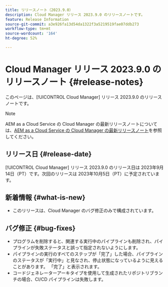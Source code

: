 ```yaml
---
title: リリースノート（2023.9.0）
description: Cloud Manager リリース 2023.9.0 のリリースノートです。
feature: Release Information
source-git-commit: a3e926fa13d54da1322f3a5219519fae07ddb273
workflow-type: tm+mt
source-wordcount: '164'
ht-degree: 52%

---
```



# Cloud Manager リリース 2023.9.0 のリリースノート {#release-notes}

このページは、[!UICONTROL Cloud Manager] リリース 2023.9.0 のリリースノートです。

>[!NOTE]
>
>AEM as a Cloud Service の Cloud Manager の最新リリースノートについては、[AEM as a Cloud Service の Cloud Manager の最新リリースノート](https://experienceleague.adobe.com/docs/experience-manager-cloud-service/content/implementing/using-cloud-manager/release-notes-cloud-manager/release-notes-cm-current.html?lang=ja)を参照してください。

## リリース日 {#release-date}

[!UICONTROL Cloud Manager] リリース 2023.9.0 のリリース日は 2023年9月14日（PT）です。次回のリリースは 2023年10月5日（PT）に予定されています。

## 新着情報 {#what-is-new}

* このリリースは、Cloud Manager のバグ修正のみで構成されています。

## バグ修正 {#bug-fixes}

* プログラムを削除すると、関連する実行中のパイプラインも削除され、パイプラインが失敗ステータスと誤って指定されないようにします。
* パイプラインの実行のすべてのステップが「完了」した場合、パイプラインのステータスが「実行中」と見なされ、停止状態になっているように見えることがあります。 「完了」と表示されます。
* コードジェネレーターアーキタイプを使用して生成されたリポジトリブランチの場合、CI/CD パイプラインは失敗します。

